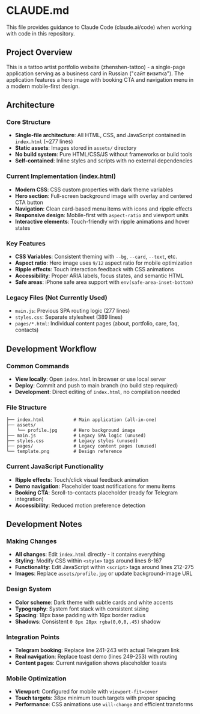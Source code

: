 # CLAUDE.md

This file provides guidance to Claude Code (claude.ai/code) when working with code in this repository.

## Project Overview

This is a tattoo artist portfolio website (zhenshen-tattoo) - a single-page application serving as a business card in Russian ("сайт визитка"). The application features a hero image with booking CTA and navigation menu in a modern mobile-first design.

## Architecture

### Core Structure
- **Single-file architecture**: All HTML, CSS, and JavaScript contained in `index.html` (~277 lines)
- **Static assets**: Images stored in `assets/` directory
- **No build system**: Pure HTML/CSS/JS without frameworks or build tools
- **Self-contained**: Inline styles and scripts with no external dependencies

### Current Implementation (index.html)
- **Modern CSS**: CSS custom properties with dark theme variables
- **Hero section**: Full-screen background image with overlay and centered CTA button
- **Navigation**: Clean card-based menu items with icons and ripple effects
- **Responsive design**: Mobile-first with `aspect-ratio` and viewport units
- **Interactive elements**: Touch-friendly with ripple animations and hover states

### Key Features
- **CSS Variables**: Consistent theming with `--bg`, `--card`, `--text`, etc.
- **Aspect ratio**: Hero image uses `9/12` aspect ratio for mobile optimization
- **Ripple effects**: Touch interaction feedback with CSS animations
- **Accessibility**: Proper ARIA labels, focus states, and semantic HTML
- **Safe areas**: iPhone safe area support with `env(safe-area-inset-bottom)`

### Legacy Files (Not Currently Used)
- `main.js`: Previous SPA routing logic (277 lines)
- `styles.css`: Separate stylesheet (389 lines) 
- `pages/*.html`: Individual content pages (about, portfolio, care, faq, contacts)

## Development Workflow

### Common Commands
- **View locally**: Open `index.html` in browser or use local server
- **Deploy**: Commit and push to main branch (no build step required)
- **Development**: Direct editing of `index.html`, no compilation needed

### File Structure
```
├── index.html           # Main application (all-in-one)
├── assets/
│   └── profile.jpg      # Hero background image
├── main.js              # Legacy SPA logic (unused)
├── styles.css           # Legacy styles (unused)
├── pages/               # Legacy content pages (unused)
└── template.png         # Design reference
```

### Current JavaScript Functionality
- **Ripple effects**: Touch/click visual feedback animation
- **Demo navigation**: Placeholder toast notifications for menu items
- **Booking CTA**: Scroll-to-contacts placeholder (ready for Telegram integration)
- **Accessibility**: Reduced motion preference detection

## Development Notes

### Making Changes
- **All changes**: Edit `index.html` directly - it contains everything
- **Styling**: Modify CSS within `<style>` tags around lines 8-167
- **Functionality**: Edit JavaScript within `<script>` tags around lines 212-275
- **Images**: Replace `assets/profile.jpg` or update background-image URL

### Design System
- **Color scheme**: Dark theme with subtle cards and white accents
- **Typography**: System font stack with consistent sizing
- **Spacing**: 18px base padding with 16px border radius
- **Shadows**: Consistent `0 8px 28px rgba(0,0,0,.45)` shadow

### Integration Points
- **Telegram booking**: Replace line 241-243 with actual Telegram link
- **Real navigation**: Replace toast demo (lines 249-253) with routing
- **Content pages**: Current navigation shows placeholder toasts

### Mobile Optimization
- **Viewport**: Configured for mobile with `viewport-fit=cover`
- **Touch targets**: 38px minimum touch targets with proper spacing
- **Performance**: CSS animations use `will-change` and efficient transforms